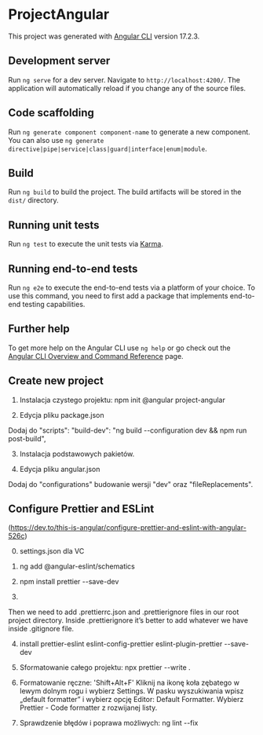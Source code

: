 # ProjectAngular

This project was generated with [Angular CLI](https://github.com/angular/angular-cli) version 17.2.3.

## Development server

Run `ng serve` for a dev server. Navigate to `http://localhost:4200/`. The application will automatically reload if you change any of the source files.

## Code scaffolding

Run `ng generate component component-name` to generate a new component. You can also use `ng generate directive|pipe|service|class|guard|interface|enum|module`.

## Build

Run `ng build` to build the project. The build artifacts will be stored in the `dist/` directory.

## Running unit tests

Run `ng test` to execute the unit tests via [Karma](https://karma-runner.github.io).

## Running end-to-end tests

Run `ng e2e` to execute the end-to-end tests via a platform of your choice. To use this command, you need to first add a package that implements end-to-end testing capabilities.

## Further help

To get more help on the Angular CLI use `ng help` or go check out the [Angular CLI Overview and Command Reference](https://angular.io/cli) page.

## Create new project

1. Instalacja czystego projektu: npm init @angular project-angular

2. Edycja pliku package.json

Dodaj do "scripts": "build-dev": "ng build --configuration dev && npm run post-build",

3. Instalacja podstawowych pakietów.

4. Edycja pliku angular.json

Dodaj do "configurations" budowanie wersji "dev" oraz "fileReplacements".

## Configure Prettier and ESLint
(https://dev.to/this-is-angular/configure-prettier-and-eslint-with-angular-526c)

0. settings.json dla VC

1. ng add @angular-eslint/schematics

2. npm install prettier --save-dev

3. 

Then we need to add .prettierrc.json and .prettierignore files in our root project directory.
Inside .prettierignore it’s better to add whatever we have inside .gitignore file.

4. install prettier-eslint eslint-config-prettier eslint-plugin-prettier --save-dev

5. Sformatowanie całego projektu: npx prettier --write .

6. Formatowanie ręczne: 'Shift+Alt+F'
Kliknij na ikonę koła zębatego w lewym dolnym rogu i wybierz Settings.
W pasku wyszukiwania wpisz „default formatter” i wybierz opcję Editor: Default Formatter.
Wybierz Prettier - Code formatter z rozwijanej listy.

7. Sprawdzenie błędów i poprawa możliwych: ng lint --fix